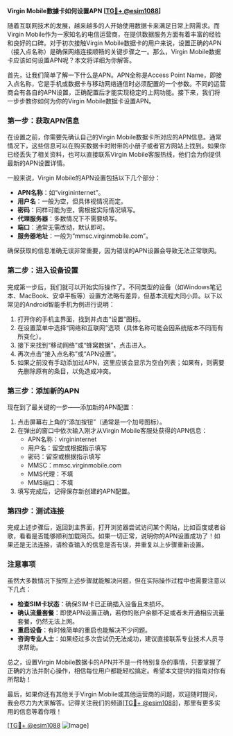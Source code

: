 **Virgin Mobile數據卡如何设置APN [[TG💪+ @esim1088](https://t.me/s/esim1088)]**

随着互联网技术的发展，越来越多的人开始使用数据卡来满足日常上网需求。而Virgin Mobile作为一家知名的电信运营商，在提供数据服务方面有着丰富的经验和良好的口碑。对于初次接触Virgin Mobile数据卡的用户来说，设置正确的APN（接入点名称）是确保网络连接顺畅的关键步骤之一。那么，Virgin Mobile数据卡应该如何设置APN呢？本文将详细为你解答。

首先，让我们简单了解一下什么是APN。APN全称是Access Point Name，即接入点名称，它是手机或数据卡与移动网络通信时必须配置的一个参数。不同的运营商会有各自的APN设置，正确配置后才能实现稳定的上网功能。接下来，我们将一步步教你如何为你的Virgin Mobile数据卡设置APN。

### **第一步：获取APN信息**
在设置之前，你需要先确认自己的Virgin Mobile数据卡所对应的APN信息。通常情况下，这些信息可以在购买数据卡时附带的小册子或者官方网站上找到。如果你已经丢失了相关资料，也可以直接联系Virgin Mobile客服热线，他们会为你提供最新的APN设置详情。

一般来说，Virgin Mobile的APN设置包括以下几个部分：
- **APN名称**：如“virgininternet”。
- **用户名**：一般为空，但具体视情况而定。
- **密码**：同样可能为空，需根据实际情况填写。
- **代理服务器**：多数情况下不需要填写。
- **端口**：通常无需改动，默认即可。
- **服务器地址**：一般为“mmsc.virginmobile.com”。

确保获取的信息准确无误非常重要，因为错误的APN设置会导致无法正常联网。

### **第二步：进入设备设置**
完成第一步后，我们就可以开始实际操作了。不同类型的设备（如Windows笔记本、MacBook、安卓平板等）设置方法略有差异，但基本流程大同小异。以下以常见的Android智能手机为例进行说明：

1. 打开你的手机主界面，找到并点击“设置”图标。
2. 在设置菜单中选择“网络和互联网”选项（具体名称可能会因系统版本不同而有所变化）。
3. 接下来找到“移动网络”或“蜂窝数据”，点击进入。
4. 再次点击“接入点名称”或“APN设置”。
5. 如果之前没有手动添加过APN，这里应该会显示为空白列表；如果有，则需要先删除原有的条目，以免造成冲突。

### **第三步：添加新的APN**
现在到了最关键的一步——添加新的APN配置：

1. 点击屏幕右上角的“添加按钮”（通常是一个加号图标）。
2. 在弹出的窗口中依次输入刚才从Virgin Mobile客服处获得的APN信息：
   - APN名称：virgininternet
   - 用户名：留空或根据指示填写
   - 密码：留空或根据指示填写
   - MMSC：mmsc.virginmobile.com
   - MMS代理：不填
   - MMS端口：不填
3. 填写完成后，记得保存新创建的APN配置。

### **第四步：测试连接**
完成上述步骤后，返回到主界面，打开浏览器尝试访问某个网站，比如百度或者谷歌，看看是否能够顺利加载网页。如果一切正常，说明你的APN设置成功了！如果还是无法连接，请检查输入的信息是否有误，并重复以上步骤重新设置。

### **注意事项**
虽然大多数情况下按照上述步骤就能解决问题，但在实际操作过程中也需要注意以下几点：

- **检查SIM卡状态**：确保SIM卡已正确插入设备且未损坏。
- **确认流量套餐**：即使APN设置正确，若你的账户余额不足或者未开通相应流量套餐，仍然无法上网。
- **重启设备**：有时候简单的重启也能解决不少问题。
- **咨询专业人士**：如果经过多次尝试仍无法成功，建议直接联系专业技术人员寻求帮助。

总之，设置Virgin Mobile数据卡的APN并不是一件特别复杂的事情，只要掌握了正确的方法并耐心操作，相信每位用户都能轻松搞定。希望本文提供的指南对你有所帮助！

最后，如果你还有其他关于Virgin Mobile或其他运营商的问题，欢迎随时提问，我会尽力为大家解答。记得关注我们的频道[[TG💪+ @esim1088](https://t.me/s/esim1088)]，那里有更多实用的信息等着你哦！

[[TG💪+ @esim1088](https://t.me/s/esim1088) ![Image](https://i.postimg.cc/4NQfJmqS/Snipaste-2025-05-13-00-14-12.png)]